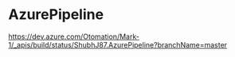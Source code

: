 # AzurePipeline
https://dev.azure.com/Otomation/Mark-1/_apis/build/status/ShubhJ87.AzurePipeline?branchName=master
